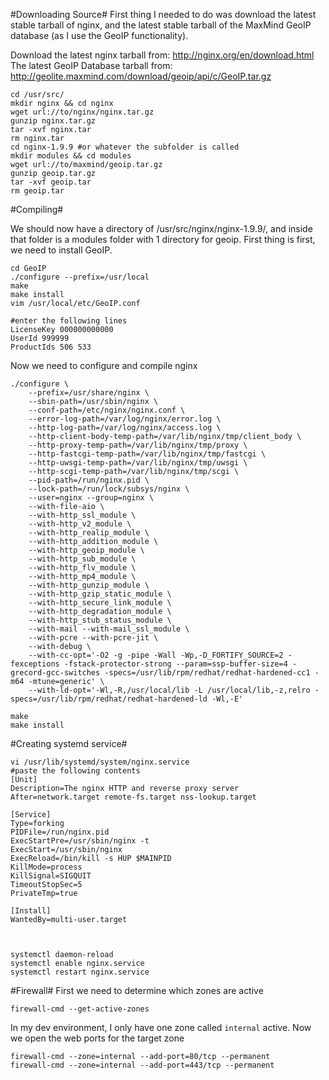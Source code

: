 #Downloading Source#
First thing I needed to do was download the latest stable tarball of nginx, and the latest stable tarball of the MaxMind GeoIP database (as I use the GeoIP functionality).

Download the latest nginx tarball from: http://nginx.org/en/download.html The latest GeoIP Database tarball from: http://geolite.maxmind.com/download/geoip/api/c/GeoIP.tar.gz
```
cd /usr/src/
mkdir nginx && cd nginx
wget url://to/nginx/nginx.tar.gz
gunzip nginx.tar.gz
tar -xvf nginx.tar
rm nginx.tar
cd nginx-1.9.9 #or whatever the subfolder is called
mkdir modules && cd modules
wget url://to/maxmind/geoip.tar.gz
gunzip geoip.tar.gz
tar -xvf geoip.tar
rm geoip.tar
```

#Compiling#

We should now have a directory of /usr/src/nginx/nginx-1.9.9/, and inside that folder is a modules folder with 1 directory for geoip. First thing is first, we need to install GeoIP.
```
cd GeoIP
./configure --prefix=/usr/local
make
make install
vim /usr/local/etc/GeoIP.conf

#enter the following lines
LicenseKey 000000000000
UserId 999999
ProductIds 506 533
```

Now we need to configure and compile nginx
```
./configure \
    --prefix=/usr/share/nginx \
    --sbin-path=/usr/sbin/nginx \
    --conf-path=/etc/nginx/nginx.conf \
    --error-log-path=/var/log/nginx/error.log \
    --http-log-path=/var/log/nginx/access.log \
    --http-client-body-temp-path=/var/lib/nginx/tmp/client_body \
    --http-proxy-temp-path=/var/lib/nginx/tmp/proxy \
    --http-fastcgi-temp-path=/var/lib/nginx/tmp/fastcgi \
    --http-uwsgi-temp-path=/var/lib/nginx/tmp/uwsgi \
    --http-scgi-temp-path=/var/lib/nginx/tmp/scgi \
    --pid-path=/run/nginx.pid \
    --lock-path=/run/lock/subsys/nginx \
    --user=nginx --group=nginx \
    --with-file-aio \
    --with-http_ssl_module \
    --with-http_v2_module \
    --with-http_realip_module \
    --with-http_addition_module \
    --with-http_geoip_module \
    --with-http_sub_module \
    --with-http_flv_module \
    --with-http_mp4_module \
    --with-http_gunzip_module \
    --with-http_gzip_static_module \
    --with-http_secure_link_module \
    --with-http_degradation_module \
    --with-http_stub_status_module \
    --with-mail --with-mail_ssl_module \
    --with-pcre --with-pcre-jit \
    --with-debug \
    --with-cc-opt='-O2 -g -pipe -Wall -Wp,-D_FORTIFY_SOURCE=2 -fexceptions -fstack-protector-strong --param=ssp-buffer-size=4 -grecord-gcc-switches -specs=/usr/lib/rpm/redhat/redhat-hardened-cc1 -m64 -mtune=generic' \
    --with-ld-opt='-Wl,-R,/usr/local/lib -L /usr/local/lib,-z,relro -specs=/usr/lib/rpm/redhat/redhat-hardened-ld -Wl,-E'

make
make install
```

#Creating systemd service#
```
vi /usr/lib/systemd/system/nginx.service
#paste the following contents
[Unit]
Description=The nginx HTTP and reverse proxy server
After=network.target remote-fs.target nss-lookup.target

[Service]
Type=forking
PIDFile=/run/nginx.pid
ExecStartPre=/usr/sbin/nginx -t
ExecStart=/usr/sbin/nginx
ExecReload=/bin/kill -s HUP $MAINPID
KillMode=process
KillSignal=SIGQUIT
TimeoutStopSec=5
PrivateTmp=true

[Install]
WantedBy=multi-user.target



systemctl daemon-reload
systemctl enable nginx.service
systemctl restart nginx.service
```

#Firewall#
First we need to determine which zones are active
```
firewall-cmd --get-active-zones
```
In my dev environment, I only have one zone called `internal` active. Now we open the web ports for the target zone
```
firewall-cmd --zone=internal --add-port=80/tcp --permanent
firewall-cmd --zone=internal --add-port=443/tcp --permanent
```